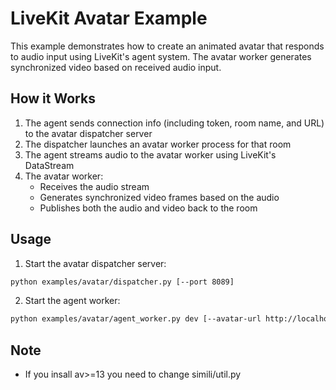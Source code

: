# LiveKit Avatar Example

This example demonstrates how to create an animated avatar that responds to audio input using LiveKit's agent system. The avatar worker generates synchronized video based on received audio input.

## How it Works

1. The agent sends connection info (including token, room name, and URL) to the avatar dispatcher server
2. The dispatcher launches an avatar worker process for that room
3. The agent streams audio to the avatar worker using LiveKit's DataStream
4. The avatar worker:
   - Receives the audio stream
   - Generates synchronized video frames based on the audio
   - Publishes both the audio and video back to the room

## Usage

1. Start the avatar dispatcher server:
```bash
python examples/avatar/dispatcher.py [--port 8089]
```

2. Start the agent worker:
```bash
python examples/avatar/agent_worker.py dev [--avatar-url http://localhost:8089/launch]
```

## Note 

* If you insall av>=13 you need to change simili/util.py 